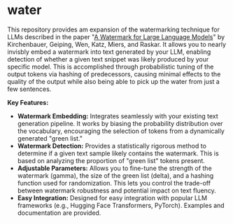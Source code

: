 # water

This repository provides am expansion of the watermarking technique for LLMs described in the paper "[A Watermark for Large Language Models](https://arxiv.org/abs/2301.10226)" by Kirchenbauer, Geiping, Wen, Katz, Miers, and Raskar.  It allows you to nearly invisbly embed a watermark into text generated by your LLM, enabling detection of whether a given text snippet was likely produced by your specific model.  ​​This is accomplished through probabilistic tuning of the output tokens via hashing of predecessors, causing minimal effects to the quality of the output while also being able to pick up the water from just a few sentences.

**Key Features:**

*   **Watermark Embedding:**  Integrates seamlessly with your existing text generation pipeline.  It works by biasing the probability distribution over the vocabulary, encouraging the selection of tokens from a dynamically generated "green list."
*   **Watermark Detection:**  Provides a statistically rigorous method to determine if a given text sample likely contains the watermark.  This is based on analyzing the proportion of "green list" tokens present.
*   **Adjustable Parameters:**  Allows you to fine-tune the strength of the watermark (gamma), the size of the green list (delta), and a hashing function used for randomization.  This lets you control the trade-off between watermark robustness and potential impact on text fluency.
*   **Easy Integration:** Designed for easy integration with popular LLM frameworks (e.g., Hugging Face Transformers, PyTorch).  Examples and documentation are provided.
